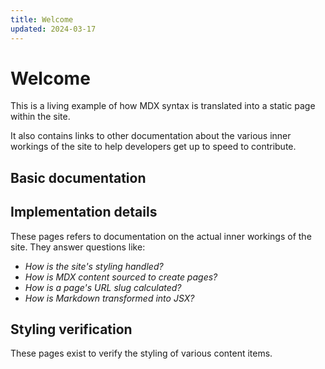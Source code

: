 ```yaml
---
title: Welcome
updated: 2024-03-17
---
```


# Welcome

This is a living example of how MDX syntax is translated into a static page within the site.

It also contains links to other documentation about the various inner workings of the site to help developers get up to speed to contribute.

## Basic documentation

<TileGrid>
  <NavTile to='/docs/getting-started' />
  <NavTile to='/docs/writing-content' />
</TileGrid>

## Implementation details

These pages refers to documentation on the actual inner workings of the site. They answer questions like:

- _How is the site's styling handled?_
- _How is MDX content sourced to create pages?_
- _How is a page's URL slug calculated?_
- _How is Markdown transformed into JSX?_

<TileGrid>
  <NavTile to='/docs/carbon' />
  <NavTile to='/docs/content-sourcing' />
  <NavTile to='/docs/content-loading' />
  <NavTile to='/docs/localization' />
</TileGrid>

## Styling verification

These pages exist to verify the styling of various content items.

<TileGrid>
  <NavTile to='/docs/custom-components' />
  <NavTile to='/docs/image-test' />
  <NavTile to='/docs/fragment-test' />
</TileGrid>
